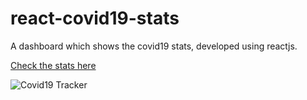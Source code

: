 # react-covid19-stats

A dashboard which shows the covid19 stats, developed using reactjs.

[Check the stats here](https://covid19-tracker.surge.sh)

![Covid19 Tracker](https://i.ibb.co/3dXj5yR/Screenshot-2020-04-17-at-11-04-43-PM.png)
